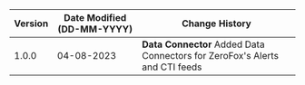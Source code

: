 | **Version** | **Date Modified (DD-MM-YYYY)** | **Change History**                          |
|-------------|--------------------------------|---------------------------------------------|
| 1.0.0       | 04-08-2023                     | **Data Connector** Added Data Connectors for ZeroFox's Alerts and CTI feeds